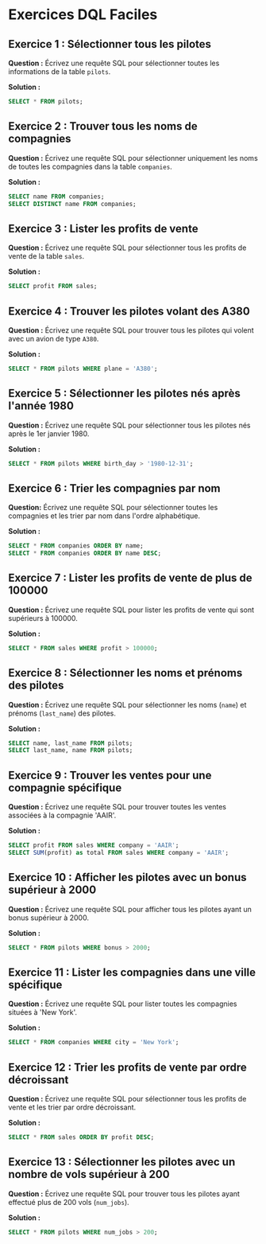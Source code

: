 # Exercices DQL Faciles

## Exercice 1 : Sélectionner tous les pilotes

**Question :** Écrivez une requête SQL pour sélectionner toutes les informations de la table `pilots`.

**Solution :**
```sql
SELECT * FROM pilots;
```

## Exercice 2 : Trouver tous les noms de compagnies

**Question :** Écrivez une requête SQL pour sélectionner uniquement les noms de toutes les compagnies dans la table `companies`.

**Solution :**
```sql
SELECT name FROM companies;
SELECT DISTINCT name FROM companies;
```

## Exercice 3 : Lister les profits de vente

**Question :** Écrivez une requête SQL pour sélectionner tous les profits de vente de la table `sales`.

**Solution :**
```sql
SELECT profit FROM sales;
```

## Exercice 4 : Trouver les pilotes volant des A380

**Question :** Écrivez une requête SQL pour trouver tous les pilotes qui volent avec un avion de type `A380`.

**Solution :**
```sql
SELECT * FROM pilots WHERE plane = 'A380';
```

## Exercice 5 : Sélectionner les pilotes nés après l'année 1980

**Question :** Écrivez une requête SQL pour sélectionner tous les pilotes nés après le 1er janvier 1980.

**Solution :**
```sql
SELECT * FROM pilots WHERE birth_day > '1980-12-31';
```

## Exercice 6 : Trier les compagnies par nom

**Question:** Écrivez une requête SQL pour sélectionner toutes les compagnies et les trier par nom dans l'ordre alphabétique.

**Solution :**
```sql
SELECT * FROM companies ORDER BY name;
SELECT * FROM companies ORDER BY name DESC;
```

## Exercice 7 : Lister les profits de vente de plus de 100000

**Question :** Écrivez une requête SQL pour lister les profits de vente qui sont supérieurs à 100000.

**Solution :**
```sql
SELECT * FROM sales WHERE profit > 100000;
```

## Exercice 8 : Sélectionner les noms et prénoms des pilotes

**Question :** Écrivez une requête SQL pour sélectionner les noms (`name`) et prénoms (`last_name`) des pilotes.

**Solution :**
```sql
SELECT name, last_name FROM pilots;
SELECT last_name, name FROM pilots;
```

## Exercice 9 : Trouver les ventes pour une compagnie spécifique

**Question :** Écrivez une requête SQL pour trouver toutes les ventes associées à la compagnie 'AAIR'.

**Solution :**
```sql
SELECT profit FROM sales WHERE company = 'AAIR';
SELECT SUM(profit) as total FROM sales WHERE company = 'AAIR';
```

## Exercice 10 : Afficher les pilotes avec un bonus supérieur à 2000

**Question :** Écrivez une requête SQL pour afficher tous les pilotes ayant un bonus supérieur à 2000.

**Solution :**
```sql
SELECT * FROM pilots WHERE bonus > 2000;
```

## Exercice 11 : Lister les compagnies dans une ville spécifique

**Question :** Écrivez une requête SQL pour lister toutes les compagnies situées à 'New York'.

**Solution :**
```sql
SELECT * FROM companies WHERE city = 'New York';
```

## Exercice 12 : Trier les profits de vente par ordre décroissant

**Question :** Écrivez une requête SQL pour sélectionner tous les profits de vente et les trier par ordre décroissant.

**Solution :**
```sql
SELECT * FROM sales ORDER BY profit DESC;
```

## Exercice 13 : Sélectionner les pilotes avec un nombre de vols supérieur à 200

**Question :** Écrivez une requête SQL pour trouver tous les pilotes ayant effectué plus de 200 vols (`num_jobs`).

**Solution :**
```sql
SELECT * FROM pilots WHERE num_jobs > 200;
```
